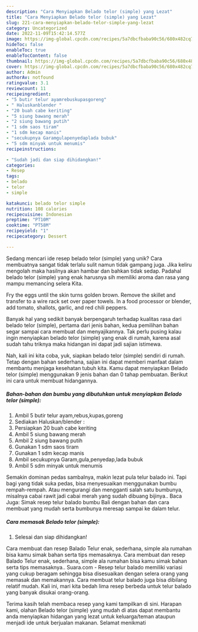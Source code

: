 ```yaml
---
description: "Cara Menyiapkan Belado telor (simple) yang Lezat"
title: "Cara Menyiapkan Belado telor (simple) yang Lezat"
slug: 221-cara-menyiapkan-belado-telor-simple-yang-lezat
category: Uncategorized
date: 2022-11-09T15:42:14.577Z
image: https://img-global.cpcdn.com/recipes/5a7dbcfbaba90c56/680x482cq70/belado-telor-simple-foto-resep-utama.jpg
hideToc: false
enableToc: true
enableTocContent: false
thumbnail: https://img-global.cpcdn.com/recipes/5a7dbcfbaba90c56/680x482cq70/belado-telor-simple-foto-resep-utama.jpg
cover: https://img-global.cpcdn.com/recipes/5a7dbcfbaba90c56/680x482cq70/belado-telor-simple-foto-resep-utama.jpg
author: Admin
authorAv: notfound
ratingvalue: 3.1
reviewcount: 11
recipeingredient:
- "5 butir telur ayamrebuskupasgoreng"
- " Haluskanblender "
- "20 buah cabe keriting"
- "5 siung bawang merah"
- "2 siung bawang putih"
- "1 sdm saos tiram"
- "1 sdm kecap manis"
- "secukupnya Garamgulapenyedaplada bubuk"
- "5 sdm minyak untuk menumis"
recipeinstructions:

- "Sudah jadi dan siap dihidangkan!"
categories:
- Resep
tags:
- belado
- telor
- simple

katakunci: belado telor simple 
nutrition: 108 calories
recipecuisine: Indonesian
preptime: "PT10M"
cooktime: "PT58M"
recipeyield: "1"
recipecategory: Dessert

---
```





Sedang mencari ide resep belado telor (simple) yang unik? Cara membuatnya sangat tidak terlalu sulit namun tidak gampang juga. Jika keliru mengolah maka hasilnya akan hambar dan bahkan tidak sedap. Padahal belado telor (simple) yang enak harusnya sih memiliki aroma dan rasa yang mampu memancing selera Kita.





Fry the eggs until the skin turns golden brown. Remove the skillet and transfer to a wire rack set over paper towels. In a food processor or blender, add tomato, shallots, garlic, and red chili peppers.

Banyak hal yang sedikit banyak berpengaruh terhadap kualitas rasa dari belado telor (simple), pertama dari jenis bahan, kedua pemilihan bahan segar sampai cara membuat dan menyajikannya. Tak perlu pusing kalau ingin menyiapkan belado telor (simple) yang enak di rumah, karena asal sudah tahu triknya maka hidangan ini dapat jadi sajian istimewa.






Nah, kali ini kita coba, yuk, siapkan belado telor (simple) sendiri di rumah. Tetap dengan bahan sederhana, sajian ini dapat memberi manfaat dalam membantu menjaga kesehatan tubuh kita. Kamu dapat menyiapkan Belado telor (simple) menggunakan 9 jenis bahan dan 0 tahap pembuatan. Berikut ini cara untuk membuat hidangannya.

<!--inarticleads1-->

##### Bahan-bahan dan bumbu yang dibutuhkan untuk menyiapkan Belado telor (simple):

1. Ambil 5 butir telur ayam,rebus,kupas,goreng
1. Sediakan  Haluskan/blender :
1. Persiapkan 20 buah cabe keriting
1. Ambil 5 siung bawang merah
1. Ambil 2 siung bawang putih
1. Gunakan 1 sdm saos tiram
1. Gunakan 1 sdm kecap manis
1. Ambil secukupnya Garam,gula,penyedap,lada bubuk
1. Ambil 5 sdm minyak untuk menumis


Semakin dominan pedas sambalnya, makin lezat pula telur balado ini. Tapi bagi yang tidak suka pedas, bisa menyesuaikan menggunakan bumbu rempah-rempah. Atau mengurangi dan mengganti salah satu bumbunya, misalnya cabai rawit jadi cabai merah yang sudah dibuang bijinya.. Baca Juga: Simak resep telur balado bumbu Bali dengan bahan dan cara membuat yang mudah serta bumbunya meresap sampai ke dalam telur. 

<!--inarticleads2-->

##### Cara memasak Belado telor (simple):


1. Selesai dan siap dihidangkan!

Cara membuat dan resep Balado Telur enak, sederhana, simple ala rumahan bisa kamu simak bahan serta tips memasaknya. Cara membuat dan resep Balado Telur enak, sederhana, simple ala rumahan bisa kamu simak bahan serta tips memasaknya.. Suara.com - Resep telur balado memiliki variasi yang cukup beragam sehingga bisa disesuaikan dengan selera orang yang memasak dan memakannya. Cara membuat telur balado juga bisa dibilang relatif mudah. Kali ini, mari kita bedah lima resep berbeda untuk telur balado yang banyak disukai orang-orang. 

Terima kasih telah membaca resep yang kami tampilkan di sini. Harapan kami, olahan Belado telor (simple) yang mudah di atas dapat membantu anda menyiapkan hidangan yang lezat untuk keluarga/teman ataupun menjadi ide untuk berjualan makanan. Selamat menikmati
